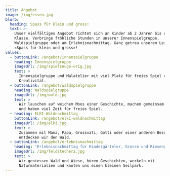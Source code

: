 ```yaml
---
title: Angebot
image: /img/essen.jpg
blurb:
  heading: Spass für klein und gross!
  text: >-
    Unser vielfältiges Angebot richtet sich an Kinder ab 2 Jahren bis und mit 3.
    Klasse. Verbringe fröhliche Stunden in unserer Innenspielgruppe, 
    Waldspielgruppe oder am Erlebnisnachmittag. Ganz getreu unserem Leitsatz
    «Spass für klein und gross»!
values:
  - buttonLink: /angebot/innenspielgruppe
    heading: Innenspielgruppe
    imageUrl: /img/spielzeuge-orig.jpg
    text: >
      Innenspielgruppe und Malatelier mit viel Platz für freies Spiel und
      Kreativität.
  - buttonLink: /angebot/waldspielgruppe
    heading: Waldspielgruppe
    imageUrl: /img/wald.jpg
    text: >
      Wir lauschen auf weichem Moos einer Geschichte, machen gemeinsam ein Feuer
      und haben viel Zeit für freies Spiel. 
  - heading: ELKI-Waldnachmittag
    buttonLink: /angebot/elki-waldnachmittag
    imageUrl: /img/elki.jpg
    text: >-
      Zusammen mit Mama, Papa, Grossvati, Gotti oder einer anderen Bezugsperson
      entdecken wir den Wald.
  - buttonLink: /angebot/erlebnisnachmittag
    heading: 'Erlebnisnachmittag für Kindergärteler, Grosse und Riesengrosse'
    imageUrl: /img/feldstecher2.jpg
    text: >
      Wir geniessen Wald und Wiese, hören Geschichten, werkeln mit
      Naturmaterialien und knoten uns einen kleinen Seilpark.
---
```



